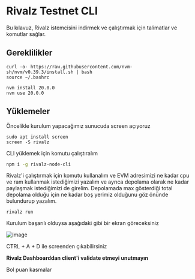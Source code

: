 # Rivalz Testnet CLI

Bu kılavuz, Rivalz istemcisini indirmek ve çalıştırmak için talimatlar ve komutlar sağlar.

## Gereklilikler

```
curl -o- https://raw.githubusercontent.com/nvm-sh/nvm/v0.39.3/install.sh | bash
source ~/.bashrc

nvm install 20.0.0
nvm use 20.0.0
```

## Yüklemeler

Öncelikle kurulum yapacağımız sunucuda screen açıyoruz
```
sudo apt install screen
screen -S rivalz
```

CLI yüklemek için komutu çalıştıralım
```bash
npm i -g rivalz-node-cli
```
Rivalz'i çalıştırmak için komutu kullanalım ve EVM adresimizi ne kadar cpu ve ram kullanmak istediğimizi yazalım ve ayrıca depolama olarak ne kadar paylaşmak istediğimizi de girelim. Depolamada max gösterdiği total depolama olduğu için ne kadar boş yerimiz olduğunu göz önünde bulundurup yazalım.

```
rivalz run
```

Kurulum başarılı olduysa aşağıdaki gibi bir ekran göreceksiniz

![image](https://github.com/utkubayri/Rivalz/assets/83476028/b69b4c3a-64a8-4e02-bb9e-56a12aa07f76)

CTRL + A + D ile screenden çıkabilirsiniz

**Rivalz Dashboarddan client'i validate etmeyi unutmayın**

Bol puan kasmalar
